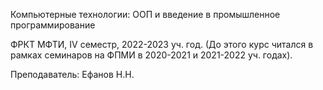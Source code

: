 Компьютерные технологии: ООП и введение в промышленное программирование

ФРКТ МФТИ, IV семестр, 2022-2023 уч. год. 
(До этого курс читался в рамках семинаров на ФПМИ в 2020-2021 и 2021-2022 уч. годах).

Преподаватель: Ефанов Н.Н.
